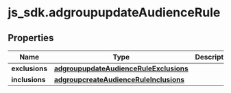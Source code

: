 # js_sdk.adgroupupdateAudienceRule

## Properties
Name | Type | Description | Notes
------------ | ------------- | ------------- | -------------
**exclusions** | [**adgroupupdateAudienceRuleExclusions**](adgroupupdateAudienceRuleExclusions.md) |  | [optional] 
**inclusions** | [**adgroupcreateAudienceRuleInclusions**](adgroupcreateAudienceRuleInclusions.md) |  | [optional] 
